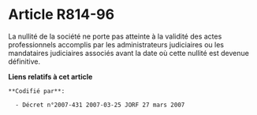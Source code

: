 # Article R814-96

La nullité de la société ne porte pas atteinte à la validité des actes professionnels accomplis par les administrateurs
judiciaires ou les mandataires judiciaires associés avant la date où cette nullité est devenue définitive.

**Liens relatifs à cet article**

	**Codifié par**:

	  - Décret n°2007-431 2007-03-25 JORF 27 mars 2007

